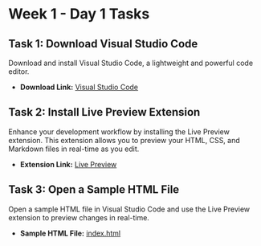 # Week 1 - Day 1 Tasks

## Task 1: Download Visual Studio Code

Download and install Visual Studio Code, a lightweight and powerful code editor.

- **Download Link:** [Visual Studio Code](https://code.visualstudio.com/download)

## Task 2: Install Live Preview Extension

Enhance your development workflow by installing the Live Preview extension. This extension allows you to preview your HTML, CSS, and Markdown files in real-time as you edit.

- **Extension Link:** [Live Preview](https://marketplace.visualstudio.com/items?itemName=xyz.justfor.vscode-live-preview)

## Task 3: Open a Sample HTML File

Open a sample HTML file in Visual Studio Code and use the Live Preview extension to preview changes in real-time.

- **Sample HTML File:** [index.html](./index.html)
